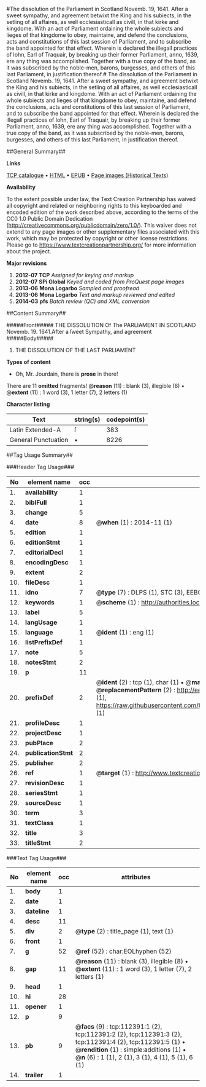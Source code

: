 #The dissolution of the Parliament in Scotland Novemb. 19, 1641. After a sweet sympathy, and agreement betwixt the King and his subiects, in the setling of all affaires, as well ecclesiasticall as civill, in that kirke and kingdome. With an act of Parliament ordaining the whole subiects and lieges of that kingdome to obey, maintaine, and defend the conclusions, acts and constitutions of this last session of Parliament, and to subscribe the band appointed for that effect. Wherein is declared the illegall practices of Iohn, Earl of Traquair, by breaking up their former Parliament, anno, 1639, ere any thing was accomplished. Together with a true copy of the band, as it was subscribed by the noble-men, barons, burgesses, and others of this last Parliament, in justification thereof.#
The dissolution of the Parliament in Scotland Novemb. 19, 1641. After a sweet sympathy, and agreement betwixt the King and his subiects, in the setling of all affaires, as well ecclesiasticall as civill, in that kirke and kingdome. With an act of Parliament ordaining the whole subiects and lieges of that kingdome to obey, maintaine, and defend the conclusions, acts and constitutions of this last session of Parliament, and to subscribe the band appointed for that effect. Wherein is declared the illegall practices of Iohn, Earl of Traquair, by breaking up their former Parliament, anno, 1639, ere any thing was accomplished. Together with a true copy of the band, as it was subscribed by the noble-men, barons, burgesses, and others of this last Parliament, in justification thereof.

##General Summary##

**Links**

[TCP catalogue](http://www.ota.ox.ac.uk/tcp/)  • 
[HTML](http://tei.it.ox.ac.uk/tcp/Texts-HTML/free/A81/A81553.html)  • 
[EPUB](http://tei.it.ox.ac.uk/tcp/Texts-EPUB/free/A81/A81553.epub) • 
[Page images (Historical Texts)](https://historicaltexts.jisc.ac.uk/eebo-99860273e)

**Availability**

To the extent possible under law, the Text Creation Partnership has waived all copyright and related or neighboring rights to this keyboarded and encoded edition of the work described above, according to the terms of the CC0 1.0 Public Domain Dedication (http://creativecommons.org/publicdomain/zero/1.0/). This waiver does not extend to any page images or other supplementary files associated with this work, which may be protected by copyright or other license restrictions. Please go to https://www.textcreationpartnership.org/ for more information about the project.

**Major revisions**

1. __2012-07__ __TCP__ *Assigned for keying and markup*
1. __2012-07__ __SPi Global__ *Keyed and coded from ProQuest page images*
1. __2013-06__ __Mona Logarbo__ *Sampled and proofread*
1. __2013-06__ __Mona Logarbo__ *Text and markup reviewed and edited*
1. __2014-03__ __pfs__ *Batch review (QC) and XML conversion*

##Content Summary##

#####Front#####
THE DISSOLUTION Of The PARLIAMENT IN SCOTLAND Novemb. 19. 1641.After a ſweet Sympathy, and agreement
#####Body#####

1. THE DISSOLUTION OF THE LAST PARLIAMENT

**Types of content**

  * Oh, Mr. Jourdain, there is **prose** in there!

There are 11 **omitted** fragments! 
 @__reason__ (11) : blank (3), illegible (8)  •  @__extent__ (11) : 1 word (3), 1 letter (7), 2 letters (1)

**Character listing**


|Text|string(s)|codepoint(s)|
|---|---|---|
|Latin Extended-A|ſ|383|
|General Punctuation|•|8226|

##Tag Usage Summary##

###Header Tag Usage###

|No|element name|occ|attributes|
|---|---|---|---|
|1.|__availability__|1||
|2.|__biblFull__|1||
|3.|__change__|5||
|4.|__date__|8| @__when__ (1) : 2014-11 (1)|
|5.|__edition__|1||
|6.|__editionStmt__|1||
|7.|__editorialDecl__|1||
|8.|__encodingDesc__|1||
|9.|__extent__|2||
|10.|__fileDesc__|1||
|11.|__idno__|7| @__type__ (7) : DLPS (1), STC (3), EEBO-CITATION (1), PROQUEST (1), VID (1)|
|12.|__keywords__|1| @__scheme__ (1) : http://authorities.loc.gov/ (1)|
|13.|__label__|5||
|14.|__langUsage__|1||
|15.|__language__|1| @__ident__ (1) : eng (1)|
|16.|__listPrefixDef__|1||
|17.|__note__|5||
|18.|__notesStmt__|2||
|19.|__p__|11||
|20.|__prefixDef__|2| @__ident__ (2) : tcp (1), char (1)  •  @__matchPattern__ (2) : ([0-9\-]+):([0-9IVX]+) (1), (.+) (1)  •  @__replacementPattern__ (2) : http://eebo.chadwyck.com/downloadtiff?vid=$1&page=$2 (1), https://raw.githubusercontent.com/textcreationpartnership/Texts/master/tcpchars.xml#$1 (1)|
|21.|__profileDesc__|1||
|22.|__projectDesc__|1||
|23.|__pubPlace__|2||
|24.|__publicationStmt__|2||
|25.|__publisher__|2||
|26.|__ref__|1| @__target__ (1) : http://www.textcreationpartnership.org/docs/. (1)|
|27.|__revisionDesc__|1||
|28.|__seriesStmt__|1||
|29.|__sourceDesc__|1||
|30.|__term__|3||
|31.|__textClass__|1||
|32.|__title__|3||
|33.|__titleStmt__|2||


###Text Tag Usage###

|No|element name|occ|attributes|
|---|---|---|---|
|1.|__body__|1||
|2.|__date__|1||
|3.|__dateline__|1||
|4.|__desc__|11||
|5.|__div__|2| @__type__ (2) : title_page (1), text (1)|
|6.|__front__|1||
|7.|__g__|52| @__ref__ (52) : char:EOLhyphen (52)|
|8.|__gap__|11| @__reason__ (11) : blank (3), illegible (8)  •  @__extent__ (11) : 1 word (3), 1 letter (7), 2 letters (1)|
|9.|__head__|1||
|10.|__hi__|28||
|11.|__opener__|1||
|12.|__p__|9||
|13.|__pb__|9| @__facs__ (9) : tcp:112391:1 (2), tcp:112391:2 (2), tcp:112391:3 (2), tcp:112391:4 (2), tcp:112391:5 (1)  •  @__rendition__ (1) : simple:additions (1)  •  @__n__ (6) : 1 (1), 2 (1), 3 (1), 4 (1), 5 (1), 6 (1)|
|14.|__trailer__|1||
